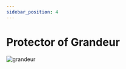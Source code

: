 ```yaml
---
sidebar_position: 4
---
```


# Protector of Grandeur

![grandeur](https://vwiki.valorserver.com/api/item/picture/protector%20of%20grandeur)

